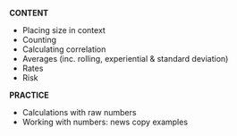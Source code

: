 **CONTENT**

- Placing size in context
- Counting
- Calculating correlation
- Averages (inc. rolling, experiential & standard deviation)
- Rates
- Risk

**PRACTICE**

- Calculations with raw numbers
- Working with numbers: news copy examples
